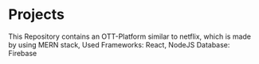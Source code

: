 # Projects

This Repository contains an OTT-Platform similar to netflix, which is made by using MERN stack,
Used Frameworks: React, NodeJS
Database: Firebase